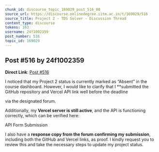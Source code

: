 ```yaml
---
chunk_id: discourse_topic_169029_post_516_00
source_url: https://discourse.onlinedegree.iitm.ac.in/t/169029/516
source_title: Project 2 - TDS Solver - Discussion Thread
content_type: discourse
tokens: 163
username: 24f1002359
post_number: 516
topic_id: 169029
---
```


## Post #516 by 24f1002359

**Direct Link**: [Post #516](https://discourse.onlinedegree.iitm.ac.in/t/169029/516)

I noticed that my Project 2 status is currently marked as “Absent” in the course dashboard. However, I would like to clarify that I **submitted the GitHub repository and Vercel API link well before the deadline

via the designated forum.

Additionally, my **Vercel server is still active**, and the API is functioning correctly, which can be verified here:

API Form Submission

I also have a **response copy from the forum confirming my submission**, including both the GitHub and Vercel links, as proof. I kindly request you to review this and take the necessary steps to update my project status.
